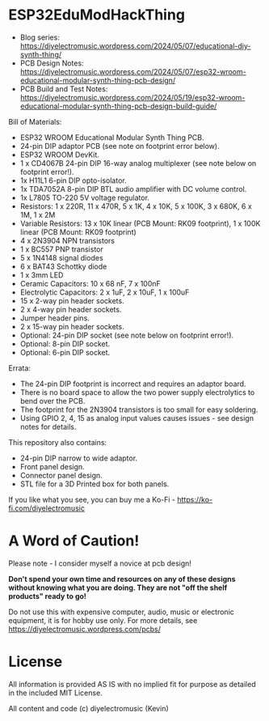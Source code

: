# ESP32EduModHackThing

* Blog series: https://diyelectromusic.wordpress.com/2024/05/07/educational-diy-synth-thing/
* PCB Design Notes: https://diyelectromusic.wordpress.com/2024/05/07/esp32-wroom-educational-modular-synth-thing-pcb-design/
* PCB Build and Test Notes: https://diyelectromusic.wordpress.com/2024/05/19/esp32-wroom-educational-modular-synth-thing-pcb-design-build-guide/

Bill of Materials:
- ESP32 WROOM Educational Modular Synth Thing PCB.
- 24-pin DIP adaptor PCB (see note on footprint error below).
- ESP32 WROOM DevKit.
- 1 x CD4067B 24-pin DIP 16-way analog multiplexer (see note below on footprint error!).
- 1x H11L1 6-pin DIP opto-isolator.
- 1x TDA7052A 8-pin DIP BTL audio amplifier with DC volume control.
- 1x L7805 TO-220 5V voltage regulator.
- Resistors: 1 x 220R, 11 x 470R, 5 x 1K, 4 x 10K, 5 x 100K, 3 x 680K, 6 x 1M, 1 x 2M
- Variable Resistors: 13 x 10K linear (PCB Mount: RK09 footprint), 1 x 100K linear (PCB Mount: RK09 footprint)
- 4 x 2N3904 NPN transistors
- 1 x BC557 PNP transistor
- 5 x 1N4148 signal diodes
- 6 x BAT43 Schottky diode
- 1 x 3mm LED
- Ceramic Capacitors: 10 x 68 nF, 7 x 100nF
- Electrolytic Capacitors: 2 x 1uF, 2 x 10uF, 1 x 100uF
- 15 x 2-way pin header sockets.
- 2 x 4-way pin header sockets.
- Jumper header pins.
- 2 x 15-way pin header sockets.
- Optional: 24-pin DIP socket (see note below on footprint error!).
- Optional: 8-pin DIP socket.
- Optional: 6-pin DIP socket.

Errata:
- The 24-pin DIP footprint is incorrect and requires an adaptor board.
- There is no board space to allow the two power supply electrolytics to bend over the PCB.
- The footprint for the 2N3904 transistors is too small for easy soldering.
- Using GPIO 2, 4, 15 as analog input values causes issues - see design notes for details.

This repository also contains:
* 24-pin DIP narrow to wide adaptor.
* Front panel design.
* Connector panel design.
* STL file for a 3D Printed box for both panels.

If you like what you see, you can buy me a Ko-Fi - https://ko-fi.com/diyelectromusic

#  A Word of Caution!

Please note - I consider myself a novice at pcb design!

**Don't spend your own time and resources on any of these designs without knowing what you are doing.  They are not "off the shelf products" ready to go!**

Do not use this with expensive computer, audio, music or electronic equipment, it is for hobby use only.  For more details, see https://diyelectromusic.wordpress.com/pcbs/

# License

All information is provided AS IS with no implied fit for purpose as detailed in the included MIT License.

All content and code (c) diyelectromusic (Kevin)
